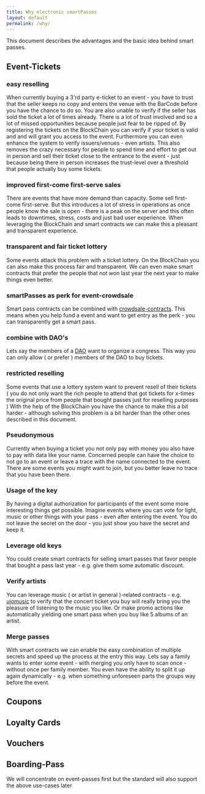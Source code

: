 ```yaml
---
title: Why electronic smartPasses
layout: default
permalink: /why/
---
```



This document describes the advantages and the basic idea behind smart passes.


Event-Tickets
-------------

### easy reselling

When currently buying a 3'rd party e-ticket to an event - you have to trust that the seller keeps no copy and enters the venue with the BarCode before you have the chance to do so. You are also unable to verify if the seller has sold the ticket a lot of times already. There is a lot of trust involved and so a lot of missed opportunities because people just fear to be ripped of. By registering the tickets on the BlockChain you can verify if your ticket is valid and and will grant you access to the event. Furthermore you can even enhance the system to verify issuers/venues - even artists. This also removes the crazy necessary for people to spend time and effort to get out in person and sell their ticket close to the entrance to the event - just because being there in person increases the trust-level over a threshold that people actually buy some tickets.

### improved first-come first-serve sales

There are events that have more demand than capacity. Some sell first-come first-serve. But this introduces a lot of stress in operations as once people know the sale is open - there is a peak on the server and this often leads to downtimes, stress, costs and just bad user experience. When leveraging the BlockChain and smart contracts we can make this a pleasant and transparent experience.

### transparent and fair ticket lottery

Some events attack this problem with a ticket lottery. On the BlockChain you can also make this process fair and transparent. We can even make smart contracts that prefer the people that not won last year the next year to make things even better.

### smartPasses as perk for event-crowdsale

Smart pass contracts can be combined with [crowdsale-contracts](https://www.ethereum.org/crowdsale). This means when you help fund a event and want to get entry as the perk - you can transparently get a smart pass.

### combine with DAO's

Lets say the members of a <a href="https://www.ethereum.org/dao">DAO</a> want to organize a congress. This way you can only allow ( or prefer ) members of the DAO to buy tickets.

### restricted reselling

Some events that use a lottery system want to prevent resell of their tickets ( you do not only want the rich people to attend that got tickets for x-times the original price from people that bought passes just for reselling purposes ) With the help of the BlockChain you have the chance to make this a bit harder - although solving this problem is a bit harder than the other ones described in this document.

### Pseudonymous

Currently when buying a ticket you not only pay with money you also have to pay with data like your name. Concerned people can have the choice to not go to an event or leave a trace with the name connected to the event. There are some events you might want to join, but you better leave no trace that you have been there.

### Usage of the key

By having a digital authorization for participants of the event some more interesting things get possible. Imagine events where you can vote for light, music or other things with your pass - even after entering the event. You do not leave the secret on the door - you just show you have the secret and keep it.

### Leverage old keys

You could create smart contracts for selling smart passes that favor people that bought a pass last year - e.g. give them some automatic discount.

### Verify artists

You can leverage music ( or artist in general )-related contracts - e.g. [ujomusic](http://ujomusic.com/) to verify that the concert ticket you buy will really bring you the pleasure of listening to the music you like. Or make promo actions like automatically yielding one smart pass when you buy like 5 albums of an artist.

### Merge passes

With smart contracts we can enable the easy combination of multiple secrets and speed up the process at the entry this way. Lets say a family wants to enter some event - with merging you only have to scan once - without once per family member. You even have the ability to split it up again dynamically - e.g. when something unforeseen parts the groups way before the event.

Coupons
-------

Loyalty Cards
-------------

Vouchers
--------

Boarding-Pass
-------------

We will concentrate on event-passes first but the standard will also support the above use-cases later
